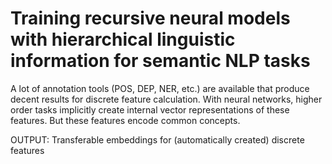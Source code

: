 # Training recursive neural models with hierarchical linguistic information for semantic NLP tasks


A lot of annotation tools (POS, DEP, NER, etc.) are available that produce decent results for discrete feature calculation.
With neural networks, higher order tasks implicitly create internal vector representations of these features. But these features encode common concepts.


OUTPUT: Transferable embeddings for (automatically created) discrete features